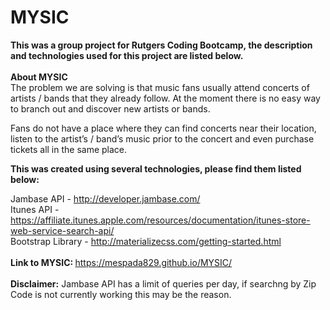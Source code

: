 # MYSIC

<b>This was a group project for Rutgers Coding Bootcamp, the description and technologies used for this project are listed below.</b>
<br>
<br>
<b> About MYSIC </b>
<br>
The problem we are solving is that music fans usually attend concerts of artists / bands that they already follow. At the moment there is no easy way to branch out and discover new artists or bands. 

Fans do not have a place where they can find concerts near their location, listen to the artist’s / band’s music prior to the concert and even purchase tickets all in the same place. 

<b>This was created using several technologies, please find them listed below:</b>

  Jambase API - http://developer.jambase.com/
  <br>
  Itunes API - https://affiliate.itunes.apple.com/resources/documentation/itunes-store-web-service-search-api/
  <br>
  Bootstrap Library - http://materializecss.com/getting-started.html
  <br>
  <br>
  <b> Link to MYSIC: </b>  https://mespada829.github.io/MYSIC/
  <br> 
  <br>
  <b> Disclaimer:</b> Jambase API has a limit of queries per day, if searchng by Zip Code is not currently working this may be the reason.
  
